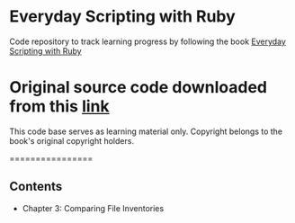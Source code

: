 # Everyday Scripting with Ruby

Code repository to track learning progress by following the book [Everyday Scripting with Ruby](https://pragprog.com/book/bmsft/everyday-scripting-with-ruby)


Original source code downloaded from this [link](https://pragprog.com/titles/bmsft/source_code)
================

This code base serves as learning material only. Copyright belongs to the book's original copyright holders.

================
## Contents

- Chapter 3: Comparing File Inventories
